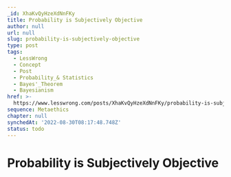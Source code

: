 ```yaml
---
_id: XhaKvQyHzeXdNnFKy
title: Probability is Subjectively Objective
author: null
url: null
slug: probability-is-subjectively-objective
type: post
tags:
  - LessWrong
  - Concept
  - Post
  - Probability_& Statistics
  - Bayes'_Theorem
  - Bayesianism
href: >-
  https://www.lesswrong.com/posts/XhaKvQyHzeXdNnFKy/probability-is-subjectively-objective
sequence: Metaethics
chapter: null
synchedAt: '2022-08-30T08:17:48.748Z'
status: todo
---
```


# Probability is Subjectively Objective
